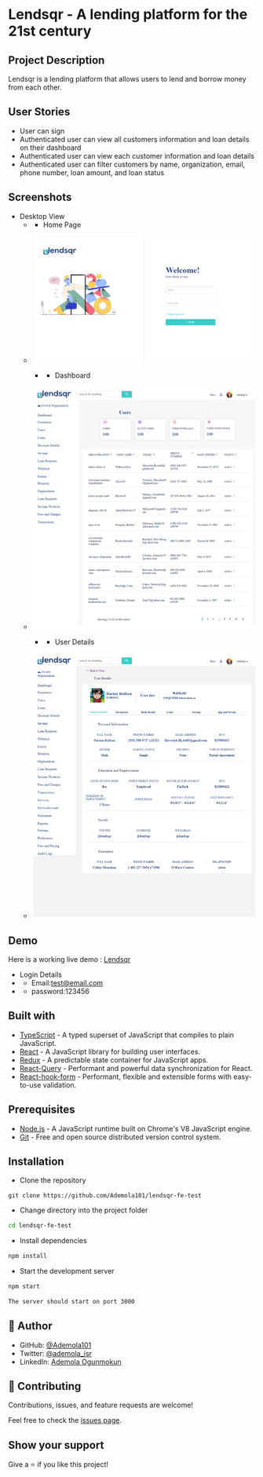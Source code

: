 # Lendsqr - A lending platform for the 21st century

## Project Description

Lendsqr is a lending platform that allows users to lend and borrow money from each other. 

## User Stories

- User can sign 
- Authenticated user can  view  all customers information and loan details on their dashboard
- Authenticated user can  view each customer information and loan details
- Authenticated user can filter customers by name, organization, email, phone number, loan amount, and loan status

## Screenshots

- Desktop View
    - - Home Page
  - ![Home Page](/screenshots/web_home.png)

    - - Dashboard
  - ![Dashboard](/screenshots/web_dash.png)
  
    - - User Details
  - ![User Details](/screenshots/web_details.png)

## Demo

Here is a working live demo : [Lendsqr](https://ademola-ogunmokun-lendsqr-fe-test.netlify.app/)
 
- Login Details
- - Email:test@email.com
- - password:123456

## Built with

- [TypeScript](https://www.typescriptlang.org/) - A typed superset of JavaScript that compiles to plain JavaScript.
- [React](https://reactjs.org/) - A JavaScript library for building user interfaces.
- [Redux](https://redux.js.org/) - A predictable state container for JavaScript apps.
- [React-Query](https://react-query.tanstack.com/) - Performant and powerful data synchronization for React.
- [React-hook-form](https://react-hook-form.com/) - Performant, flexible and extensible forms with easy-to-use validation.

## Prerequisites

- [Node.js](https://nodejs.org/en/) - A JavaScript runtime built on Chrome's V8 JavaScript engine.
- [Git](https://git-scm.com/) - Free and open source distributed version control system.

## Installation

- Clone the repository

```
git clone https://github.com/Ademola101/lendsqr-fe-test
```

- Change directory into the project folder

```bash
cd lendsqr-fe-test
```

- Install dependencies

```bash
npm install
```

- Start the development server

```bash
npm start
```

```bash
The server should start on port 3000
```

## 👤 **Author**

- GitHub: [@Ademola101](https://github.com/Ademola101)
- Twitter: [@ademola_isr](https://twitter.com/ademola_isr)
- LinkedIn: [Ademola Ogunmokun](https://linkedin.com/in/ademola-ogunmokun-492575203)

## 🤝 Contributing

Contributions, issues, and feature requests are welcome!

Feel free to check the [issues page](https://github.com/Ademola101/lendsqr-fe-test/issues).

## Show your support

Give a ⭐️ if you like this project!
